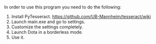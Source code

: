 In order to use this program you need to do the following:

1. Install PyTesseract. https://github.com/UB-Mannheim/tesseract/wiki
2. Launch main.exe and go to settings.
3. Customize the settings completely.
4. Launch Dota in a borderless mode.
5. Use it.
